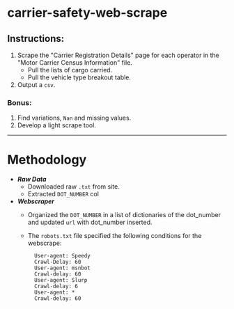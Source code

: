 # carrier-safety-web-scrape

## Instructions:
1) Scrape the "Carrier Registration Details" page for each operator in
the "Motor Carrier Census Information" file.
    - Pull the lists of cargo carried.
    - Pull the vehicle type breakout table.
2) Output a `csv`.

### Bonus:
1) Find variations, `Nan` and missing values.
2) Develop a light scrape tool.

--- 
# Methodology
- ***Raw Data***
    - Downloaded raw `.txt` from site.
    - Extracted `DOT_NUMBER` col
- ***Webscraper***
    - Organized the `DOT_NUMBER` in a list of dictionaries of the dot_number and updated `url` with dot_number inserted.
    - The `robots.txt` file specified the following conditions for the webscrape:
            
            User-agent: Speedy
            Crawl-Delay: 60
            User-agent: msnbot 
            Crawl-delay: 60
            User-agent: Slurp
            Crawl-delay: 6
            User-agent: *
            Crawl-delay: 60
    